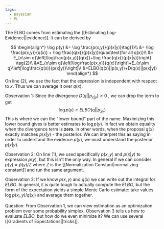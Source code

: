 ```yaml
---
tags:
  - Bayesian
  - ML
---
```

The ELBO comes from estimating the [[Estimating Log-Evidence||evidence]]. It can be derived by

$$
\begin{align*}
\log p(y) &= \log \frac{p(x,y)}{p(x|y)}\tag{1}\\
&= \log \frac{p(x,y)}{q(x)} + \log \frac{q(x)}{p(x|y)}\quad\text{for all q(x)}\\
&= E_{x\sim q}\left[\log\frac{p(x,y)}{q(x)}+\log \frac{q(x)}{p(x|y)}\right] \tag{2}\\
&=E_{x\sim q}\left[\log\frac{p(x,y)}{q(x)}\right]+E_{x\sim q}\left[\log\frac{q(x)}{p(x|y)}\right]\\
&=ELBO(q(x)||p(x,y))+D(q(x)||p(x|y))
\end{align*}
$$
On line (2), we use the fact that the expression is independent with respect to $x$. Thus we can average it over $q(x)$. 

Observation 1:
Since the divergence $D(q|| p_{x|y})\geq 0$ , we can drop the term to get
$$\log p(y) \geq ELBO(q || p_{xy})$$
This is where we can the "lower bound" part of the name. Maximizing this lower bound gives is better estimates to $\log p(y)$. In fact we obtain equality when the divergence term is **zero**. In other words, when the proposal $q(x)$ exactly matches $p(x|y)$ - the posterior. We can interpret this as saying in order to understand the evidence $p(y)$, we must understand the posterior $p(x|y)$.

Observation 2:
On line (1), we used specifically $p(x,y)$ and $p(x|y)$ to expression $p(y)$, but this isn't the only way. In general if we can consider $p(y)=\tilde{p}(y)/{Z}$ where $Z$ is the [[Normalization Constant|normalizing constant]] and run the same argument. 

Observation 3:
If we know $p(x,y)$ and $q(x)$ we can write out the integral for $ELBO$. In general, it is quite tough to actually compute the $ELBO$, but the form of the expectation yields a simple Monte Carlo estimate: take values $\log p(x_i,y)/q(x_i)$ and average them together.

Question:
From Observation 1, we can view estimation as an optimization problem over some probability simplex.  Observation 3 tells us how to evaluate $ELBO$, but how do we even minimize it? We can use several [[Gradients of Expectations||tricks]].


